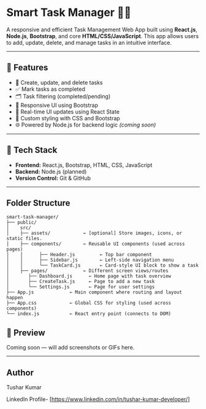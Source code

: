 # Smart Task Manager 🧠✅

A responsive and efficient Task Management Web App built using **React.js**, **Node.js**, **Bootstrap**, and core **HTML/CSS/JavaScript**. This app allows users to add, update, delete, and manage tasks in an intuitive interface.

---

## 🚀 Features

- 📝 Create, update, and delete tasks
- ✅ Mark tasks as completed
- 🗂️ Task filtering (completed/pending)
- 📱 Responsive UI using Bootstrap
- 🔁 Real-time UI updates using React State
- 🎨 Custom styling with CSS and Bootstrap
- 🌐 Powered by Node.js for backend logic *(coming soon)*

---

## 📂 Tech Stack

- **Frontend:** React.js, Bootstrap, HTML, CSS, JavaScript
- **Backend:** Node.js (planned)
- **Version Control:** Git & GitHub

---

## Folder Structure

``` 
smart-task-manager/
├── public/
│    src/
│    ├── assets/            ← [optional] Store images, icons, or static files.
│    ├── components/        ← Reusable UI components (used across pages)
│    │      ├── Header.js         ← Top bar component
│    │      ├── Sidebar.js        ← Left-side navigation menu
│    │      └── TaskCard.js       ← Card-style UI block to show a task
│    ├── pages/             ← Different screen views/routes
│       ├── Dashboard.js      ← Home page with task overview
│       ├── CreateTask.js     ← Page to add a new task
│       └── Settings.js       ← Page for user settings
├── App.js             ← Main component where routing and layout happen
├── App.css            ← Global CSS for styling (used across components)
└── index.js           ← React entry point (connects to DOM)

```

## 📸 Preview

Coming soon — will add screenshots or GIFs here.

---

## Author

Tushar Kumar

LinkedIn Profile- [https://www.linkedin.com/in/tushar-kumar-developer/]